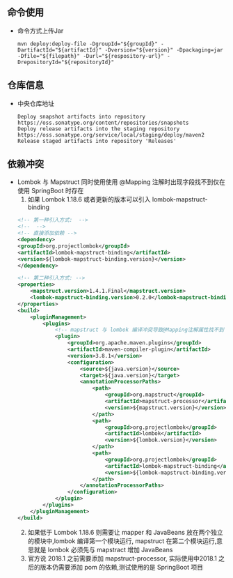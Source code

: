 
## 命令使用
* 命令方式上传Jar
  ```
  mvn deploy:deploy-file -DgroupId="${groupId}" -DartifactId="${artifactId}" -Dversion="${version}" -Dpackaging=jar -Dfile="${filepath}" -Durl="${respository-url}" -DrepositoryId="${repositoryId}"
  ```
## 仓库信息
* 中央仓库地址
  ```
  Deploy snapshot artifacts into repository https://oss.sonatype.org/content/repositories/snapshots
  Deploy release artifacts into the staging repository https://oss.sonatype.org/service/local/staging/deploy/maven2
  Release staged artifacts into repository 'Releases'
  ```
## 依赖冲突
* Lombok 与 Mapstruct 同时使用使用 @Mapping 注解时出现字段找不到仅在使用 SpringBoot 时存在
  1. 如果 Lombok 1.18.6 或者更新的版本可以引入 lombok-mapstruct-binding
    ```xml
    <!-- 第一种引入方式:  -->
    <!--  -->
    <!-- 直接添加依赖 -->
    <dependency>
    <groupId>org.projectlombok</groupId>
    <artifactId>lombok-mapstruct-binding</artifactId>
    <version>${lombok-mapstruct-binding.version}</version>
    </dependency>

    <!-- 第二种引入方式: -->
    <properties>
        <mapstruct.version>1.4.1.Final</mapstruct.version>
        <lombok-mapstruct-binding.version>0.2.0</lombok-mapstruct-binding.version>
    </properties>
    <build>
        <pluginManagement>
            <plugins>
                <!-- mapstruct 与 lombok 编译冲突导致@Mapping注解属性找不到 需要添加插件   -->
                <plugin>
                    <groupId>org.apache.maven.plugins</groupId>
                    <artifactId>maven-compiler-plugin</artifactId>
                    <version>3.8.1</version>
                    <configuration>
                        <source>${java.version}</source>
                        <target>${java.version}</target>
                        <annotationProcessorPaths>
                            <path>
                                <groupId>org.mapstruct</groupId>
                                <artifactId>mapstruct-processor</artifactId>
                                <version>${mapstruct.version}</version>
                            </path>
                            <path>
                                <groupId>org.projectlombok</groupId>
                                <artifactId>lombok</artifactId>
                                <version>${lombok.version}</version>
                            </path>
                            <path>
                                <groupId>org.projectlombok</groupId>
                                <artifactId>lombok-mapstruct-binding</artifactId>
                                <version>${lombok-mapstruct-binding.version}</version>
                            </path>
                        </annotationProcessorPaths>
                    </configuration>
                </plugin>
            </plugins>
        </pluginManagement>
    </build>
    ```
  2. 如果低于 Lombok 1.18.6 则需要让 mapper 和 JavaBeans 放在两个独立的模块中,lombok 编译第一个模块运行, mapstruct 在第二个模块运行,意思就是 lombok 必须先与 mapstract 增加 JavaBeans
  3. 官方说 2018.1 之前需要添加 mapstruct-processor, 实际使用中2018.1 之后的版本仍需要添加 pom 的依赖,测试使用的是 SpringBoot 项目
